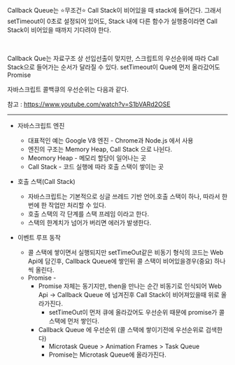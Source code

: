 
Callback Queue는 ⭐️무조건⭐️ Call Stack이 비어있을 때 stack에 들어간다.
그래서 setTimeout이 0초로 설정되어 있어도, Stack 내에 다른 함수가 실행중이라면 Call Stack이 비어있을 때까지 기다려야 한다.

<br/>



Callback Que는 자료구조 상 선입선출이 맞지만, 스크립트의 우선순위에 따라 Call Stack으로 들어가는 순서가 달라질 수 있다.
setTimeout이 Que에 먼저 올라갔어도 Promise

자바스크립트 콜백큐의 우선순위는 다음과 같다.


참고 : https://www.youtube.com/watch?v=S1bVARd2OSE


---

* 자바스크립트 엔진  
    * 대표적인 예는 Google V8 엔진 - Chrome과 Node.js 에서 사용
    * 엔진의 구조는 Memory Heap, Call Stack 으로 나뉜다.
    * Meomory Heap - 메모리 할당이 일어나는 곳
    * Call Stack - 코드 실행에 따라 호출 스택이 쌓이는 곳

* 호출 스택(Call Stack)
    * 자바스크립트는 기본적으로 싱글 쓰레드 기반 언어.호출 스택이 하나, 따라서 한 번에 한 작업만 처리할 수 있다.
    * 호출 스택의 각 단계를 스택 프레임 이라고 한다.
    * 스택의 한계치가 넘어가 버리면 에러가 발생한다.

* 이벤트 루프 동작
    * 콜 스택에 쌓이면서 실행되지만 setTimeOut같은 비동기 형식의 코드는 Web Api에 담긴후, Callback Queue에 쌓인뒤 콜 스택이 비어있을경우(중요) 하나씩 올린다.
    *  Promise -
        *   Promise 자체는 동기지만, then을 만나는 순간 비동기로 인식되어 Web Api -> Callback Queue 에 넘겨진후 Call Stack이 비어져있을때 위로 올라가진다.
            * setTimeOut이 먼저 큐에 올라갔어도 우선순위 때문에 promise가 콜 스택에 먼저 쌓인다.
        * Callback Queue 에 우선순위 (콜 스택에 쌓이기전에 우선순위로 검색한다)
            * Microtask Queue > Animation Frames > Task Queue
            *   Promise는 Microtask Queue에 올라가진다.


